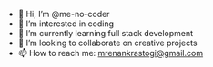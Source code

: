 - 👋 Hi, I’m @me-no-coder
- 👀 I’m interested in coding
- 🌱 I’m currently learning full stack development
- 💞️ I’m looking to collaborate on creative projects
- 📫 How to reach me: mrenankrastogi@gmail.com

<!---
me-no-coder/me-no-coder is a ✨ special ✨ repository because its `README.md` (this file) appears on your GitHub profile.
You can click the Preview link to take a look at your changes.
--->
